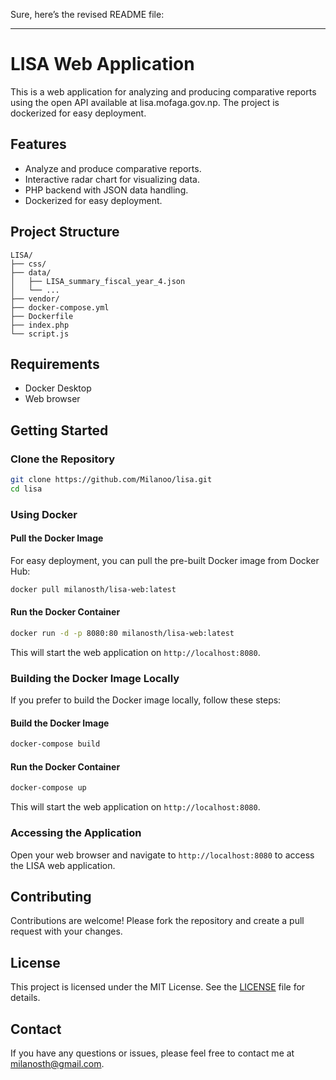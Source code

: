 Sure, here’s the revised README file:

---

# LISA Web Application

This is a web application for analyzing and producing comparative reports using the open API available at lisa.mofaga.gov.np. The project is dockerized for easy deployment.

## Features

- Analyze and produce comparative reports.
- Interactive radar chart for visualizing data.
- PHP backend with JSON data handling.
- Dockerized for easy deployment.

## Project Structure

```
LISA/
├── css/
├── data/
│   ├── LISA_summary_fiscal_year_4.json
│   └── ...
├── vendor/
├── docker-compose.yml
├── Dockerfile
├── index.php
└── script.js
```

## Requirements

- Docker Desktop
- Web browser

## Getting Started

### Clone the Repository

```sh
git clone https://github.com/Milanoo/lisa.git
cd lisa
```

### Using Docker

#### Pull the Docker Image

For easy deployment, you can pull the pre-built Docker image from Docker Hub:

```sh
docker pull milanosth/lisa-web:latest
```

#### Run the Docker Container

```sh
docker run -d -p 8080:80 milanosth/lisa-web:latest
```

This will start the web application on `http://localhost:8080`.

### Building the Docker Image Locally

If you prefer to build the Docker image locally, follow these steps:

#### Build the Docker Image

```sh
docker-compose build
```

#### Run the Docker Container

```sh
docker-compose up
```

This will start the web application on `http://localhost:8080`.

### Accessing the Application

Open your web browser and navigate to `http://localhost:8080` to access the LISA web application.

## Contributing

Contributions are welcome! Please fork the repository and create a pull request with your changes.

## License

This project is licensed under the MIT License. See the [LICENSE](LICENSE) file for details.

## Contact

If you have any questions or issues, please feel free to contact me at [milanosth@gmail.com](mailto:milanosth@gmail.com).

